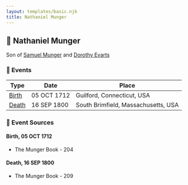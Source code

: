 ```yaml
---
layout: templates/basic.njk
title: Nathaniel Munger
---
```

## 🔵 Nathaniel Munger

Son of [Samuel Munger](/people/6/64239804) and [Dorothy Evarts](/people/5/59501816)

### 📆 Events

Type | Date | Place
------ | ------ | ------
[Birth](#event-event-2) | 05 OCT 1712 | Guilford, Connecticut, USA
[Death](#event-event-3) | 16 SEP 1800 | South Brimfield, Massachusetts, USA

### 📰 Event Sources

#### <a id="event-event-2"></a> Birth, 05 OCT 1712
* The Munger Book  - 204

#### <a id="event-event-3"></a> Death, 16 SEP 1800
* The Munger Book  - 209